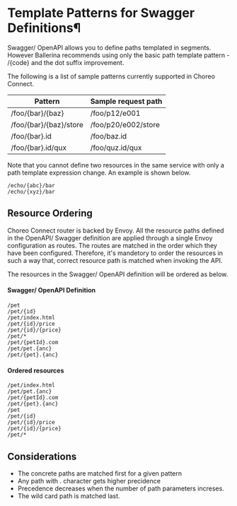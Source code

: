 # Template Patterns for Swagger Definitions¶

Swagger/ OpenAPI allows you to define paths templated in segments. However Ballerina recommends using only the basic path template pattern - /{code} and the dot suffix improvement.

The following is a list of sample patterns currently supported in Choreo Connect.

|Pattern| Sample request path |
|-------|---------------------|
|/foo/{bar}/{baz}| /foo/p12/e001 |
|/foo/{bar}/{baz}/store| /foo/p20/e002/store|
|/foo/{bar}.id| /foo/baz.id|
|/foo/{bar}.id/qux |/foo/quz.id/qux|

Note that you cannot define two resources in the same service with only a path template expression change. An example is shown below.

    /echo/{abc}/bar
    /echo/{xyz}/bar


## Resource Ordering

Choreo Connect router is backed by Envoy. All the resource paths defined in the OpenAPI/ Swagger definition are applied through a single Envoy configuration as routes.
The routes are matched in the order which they have been configured. Therefore, it's mandetory to order the resources in such a way that, correct resource path is matched when invoking the API.

The resources in the Swagger/ OpenAPI definition will be ordered as below.

#### Swagger/ OpenAPI Definition

    /pet
    /pet/{id}
    /pet/index.html
    /pet/{id}/price
    /pet/{id}/{price}
    /pet/*
    /pet/{petId}.com
    /pet/pet.{anc}
    /pet/{pet}.{anc}

#### Ordered resources

    /pet/index.html
    /pet/pet.{anc}
    /pet/{petId}.com
    /pet/{pet}.{anc}
    /pet
    /pet/{id}
    /pet/{id}/price
    /pet/{id}/{price}
    /pet/*

## Considerations

- The concrete paths are matched first for a given pattern
- Any path with . character gets higher precidence
- Precedence decreases when the number of path parameters increses.
- The wild card path is matched last.
